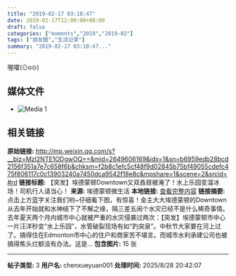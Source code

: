 ```yaml
---
title: "2019-02-17 03:18:47"
date: 2019-02-17T12:00:00+08:00
draft: false
categories: ["moments","2019","2019-02"]
tags: ["朋友圈","生活记录"]
summary: "2019-02-17 03:18:47..."
---
```


喔嚯(⊙o⊙)

## 媒体文件

- ![Media 1](/Moments/photos/2019-02-17/201902170318470.jpg)

## 相关链接

**原始链接:** http://mp.weixin.qq.com/s?__biz=MzI2NTE1ODgwOQ==&mid=2649606169&idx=1&sn=b6959edb28bcd2156f351a7e7c658f6b&chksm=f2b8c1efc5cf48f9d02845b75bf49055cdefc475f806117c0c13903240a7450dca9542f18e8c&mpshare=1&scene=2&srcid=#rd
**链接标题:** 【突发】埃德蒙顿Downtown又双叒叕被淹了！水上乐园变溜冰场！司机行人请当心！
**来源:** 埃德蒙顿微生活
**本地链接:** [查看完整内容](/link_content/2019/02/2019-02-17-2/link_content/)
**链接摘要:** 点击上方蓝字关注我们哟~仔细看下图，有惊喜！金主大大埃德蒙顿的Downtown从去年开始就和水神结下了不解之缘，隔三差五闹个水灾已经不是什么稀奇事情。去年夏天两个月内城市中心就被严重的水灾侵袭过两次：【突发】埃德蒙顿市中心一片汪洋秒变“水上乐园”，水管破裂现场有如“趵突泉”。中秋节大家要在河上过了。搞得住在Edmonton市中心的住户和商家苦不堪言。而城市水利承建公司也被搞得焦头烂额没有办法。这是...
**包含图片:** 15 张

---

**帖子类型:** 3
**用户名:** chenxueyuan001
**处理时间:** 2025/8/28 20:42:07